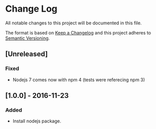 # Change Log
All notable changes to this project will be documented in this file.

The format is based on [Keep a Changelog](http://keepachangelog.com/)
and this project adheres to [Semantic Versioning](http://semver.org/).

## [Unreleased]
### Fixed
- Nodejs 7 comes now with npm 4 (tests were referecing npm 3)

## [1.0.0] - 2016-11-23
### Added
- Install nodejs package.

